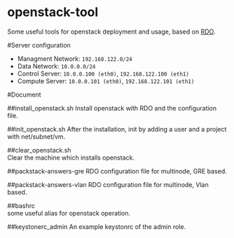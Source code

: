 openstack-tool
==============

Some useful tools for openstack deployment and usage, based on [RDO](openstack.redhat.com).

#Server configuration
* Managment   Network: `192.168.122.0/24`
* Data        Network: `10.0.0.0/24`
* Control Server: `10.0.0.100 (eth0)`, `192.168.122.100 (eth1)`
* Compute Server: `10.0.0.101 (eth0)`, `192.168.122.101 (eth1)`

#Document

##install_openstack.sh
Install openstack with RDO and the configuration file.

##init_openstack.sh
After the installation, init by adding a user and a project with net/subnet/vm.

##clear_openstack.sh  
Clear the machine which installs openstack.

##packstack-answers-gre
RDO configuration file for multinode, GRE based.

##packstack-answers-vlan
RDO configuration file for multinode, Vlan based.

##bashrc  
some useful alias for openstack operation.

##keystonerc_admin
An example keystonrc of the admin role.
